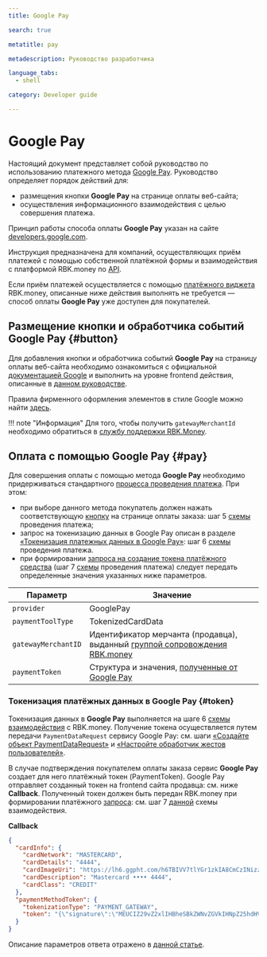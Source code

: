 ```yaml
---
title: Google Pay

search: true

metatitle: pay

metadescription: Руководство разработчика

language_tabs:
  - shell

category: Developer guide

---
```


# Google Pay 

Настоящий документ представляет собой руководство по использованию платежного метода [Google Pay](https://pay.google.com/intl/ru_ru/about/). Руководство определяет порядок действий для:

* размещения кнопки **Google Pay** на странице оплаты веб-сайта;
* осуществления информационного взаимодействия c целью совершения платежа.

Принцип работы способа оплаты **Google Pay** указан на сайте [developers.google.com](https://developers.google.com/pay/api/web/overview).

Инструкция предназначена для компаний, осуществляющих приём платежей с помощью собственной платёжной формы и взаимодействия с платформой RBK.money по [API](https://developer.rbk.money/api/).

Если приём платежей осуществляется с помощью [платёжного виджета](https://rbk.money/payment-solutions/) RBK.money, описанные ниже действия выполнять не требуется — способ оплаты **Google Pay** уже доступен для покупателей.

## Размещение кнопки и обработчика событий Google Pay {#button}

Для добавления кнопки и обработчика событий **Google Pay** на страницу оплаты веб-сайта необходимо ознакомиться с официальной [документацией Google](https://developers.google.com/pay) и выполнить на уровне frontend действия, описанные в [данном руководстве](https://developers.google.com/pay/api/web/guides/tutorial).

Правила фирменного оформления элементов в стиле Google можно найти [здесь](https://developers.google.com/pay/api/web/guides/brand-guidelines).

!!! note "Информация"
    Для того, чтобы получить `gatewayMerchantId` необходимо обратиться в [службу поддержки RBK.Money](mailto:support@rbk.money).

## Оплата с помощью Google Pay {#pay}

Для совершения оплаты с помощью метода **Google Pay** необходимо придерживаться стандартного [процесса проведения платежа](../overview.md#payScheme). При этом:

* при выборе данного метода покупатель должен нажать соответствующую [кнопку](#button) на странице оплаты заказа: шаг 5 [схемы](../overview.md#payScheme) проведения платежа;
* запрос на токенизацию данных в Google Pay описан в разделе [«Токенизация платежных данных в Google Pay»](#token): шаг 6 [схемы](../overview.md#payScheme) проведения платежа.
* при формировании [запроса на создание токена платёжного средства](https://developer.rbk.money/api/#operation/createPaymentResource) (шаг 7 [схемы](../overview.md#payScheme) проведения платежа) следует передать определенные значения указанных ниже параметров.

| Параметр | Значение |
|---------|----------|
|`provider`|GooglePay|
|`paymentToolType`|TokenizedCardData|
|`gatewayMerchantID`| Идентификатор мерчанта (продавца), выданный [группой сопровождения RBK.money](mailto:support@rbk.money) |
|`paymentToken`| Структура и значения, [полученные от Google Pay](#token)|

### Токенизация платёжных данных в Google Pay {#token}

Токенизация данных в **Google Pay** выполняется на шаге 6 [схемы взаимодействия](../overview.md#payScheme) с RBK.money. Получение токена осуществляется путем передачи `PaymentDataRequest` сервису Google Pay: см. шаги [«Создайте объект PaymentDataRequest»](https://developers.google.com/pay/api/web/guides/tutorial#paymentdatarequest) и [«Настройте обработчик жестов пользователей»](https://developers.google.com/pay/api/web/guides/tutorial#event-handler).

В случае подтверждения покупателем оплаты заказа сервис **Google Pay** создает для него платёжный токен (PaymentToken). Google Pay отправляет созданный токен на frontend сайта продавца: см. ниже **Callback**. Полученный токен должен быть передан RBK.money при формировании платёжного [запроса](https://developer.rbk.money/api/#operation/createPaymentResource): см. шаг 7 [данной](../overview.md#payScheme) схемы взаимодействия.

**Сallback**

```json
{
  "cardInfo": {
    "cardNetwork": "MASTERCARD",
    "cardDetails": "4444",
    "cardImageUri": "https://lh6.ggpht.com/h6TBIVV7tlYGr1zkIA8CmCzINizzASbPIetpxh_5otBu3VkPEC5_Kk_wH5szy7gDhMkRhVVp",
    "cardDescription": "Mastercard •••• 4444",
    "cardClass": "CREDIT"
  },
  "paymentMethodToken": {
    "tokenizationType": "PAYMENT_GATEWAY",
    "token": "{\"signature\":\"MEUCIZ29vZ2xlIHBheSBkZWNvZGVkIHNpZ25hdHVyZSBkYXRhIChiaW5hcnkpCg\\u003d\",\"protocolVersion\":\"ECv1\",\"signedMessage\":\"{\\\"encryptedMessage\\\":\\\"TG9yZW0gaXBzdW0gZG9sb3Igc2l0IGFtZXQsIGNvbnNlY3RldHVyIGFkaXBpc2NpbmcgZWxpdCwg//c2VkIGRvIGVpdXNtb2QgdGVtcG9yIGluY2lkaWR1bnQgdXQgbGFib3JlIGV0IGRvbG9yZSBtYWdu//YSBhbGlxdWEuIFV0IGVuaW0gYWQgbWluaW0gdmVuaWFtLCBxdWlzIG5vc3RydWQgZXhlcmNpdGF0//aW9uIHVsbGFtY28gbGFib3JpcyBuaXNpIHV0IGFsaXF1aXAgZXggZWEgY29tbW9kbyBjb25zZXF1YXQuCg\\\",\\\"ephemeralPublicKey\\\":\\\"Z29vZ2xlIHBheSBlbXBoZXJhbCBwdWJsaWMga2V5IChkZWNvZGVkIGJpbmFyeSkK\\\\u003d\\\",\\\"tag\\\":\\\"Z29vZ2xlIHBheSB0YWcgKGRlY29kZWQgYmluYXJ5KQo\\\\u003d\\\"}\"}"
  }
}
```

Описание параметров ответа отражено в [данной статье](https://developers.google.com/pay/api/android/reference/response-objects?hl=ru#PaymentMethodTokenizationData).
